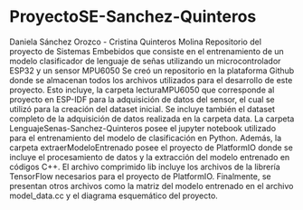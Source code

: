 # ProyectoSE-Sanchez-Quinteros
Daniela Sánchez Orozco - Cristina Quinteros Molina
Repositorio del  proyecto de Sistemas Embebidos que consiste en el entrenamiento de un modelo clasificador de lenguaje de señas utilizando un microcontrolador ESP32 y un sensor MPU6050
Se creó un repositorio en la plataforma Github donde se almacenan todos los archivos utilizados para el desarrollo de este proyecto. Esto incluye, la carpeta lecturaMPU6050 que corresponde al proyecto en ESP-IDF para la adquisición de datos del sensor, el cual se utilizó para la creación del dataset inicial. Se incluye también el dataset completo de la adquisición de datos realizada en la carpeta data. La carpeta LenguajeSenas-Sanchez-Quinteros posee el jupyter notebook utilizado para el entrenamiento del modelo de clasificación en Python. Además, la carpeta extraerModeloEntrenado posee el proyecto de PlatformIO donde se incluye el procesamiento de datos y la extracción del modelo entrenado en códigos C++. El archivo comprimido lib incluye los archivos de la librería TensorFlow necesarios para el proyecto de PlatformIO. Finalmente, se presentan otros archivos como la matriz del modelo entrenado en el archivo model_data.cc y el diagrama esquemático del proyecto.
